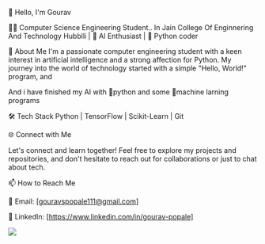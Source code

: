 👋 Hello, I'm Gourav

👨‍💻 Computer Science Engineering Student.. In Jain College Of Enginnering And Technology Hubblli | 🤖 AI Enthusiast | 🐍 Python coder 

🌟 About Me
I'm a passionate computer engineering student with a keen interest in artificial intelligence and a strong affection for Python. My journey into the world of technology started with a simple "Hello, World!" program, and 

And i have finished my AI with 🐍python and some 🤖machine larning programs

🛠️ Tech Stack
Python | TensorFlow | Scikit-Learn | Git

🌐 Connect with Me

Let's connect and learn together! Feel free to explore my projects and repositories, and don't hesitate to reach out for collaborations or just to chat about tech.

📫 How to Reach Me

📧 Email: [gouravspopale111@gmail.com]

💼 LinkedIn: [[](https://www.linkedin.com/in/gourav-popale)https://www.linkedin.com/in/gourav-popale]

[![](https://img.shields.io/badge/AI%20With-%20Python-cyan)]()


